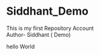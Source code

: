 # Siddhant_Demo
This is my first Repository Account
<br>
Author- Siddhant ( Demo)
<p>hello World</p>

